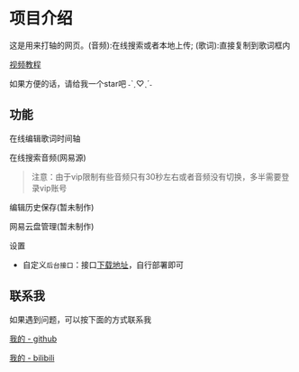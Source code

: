 # 项目介绍

这是用来打轴的网页。(音频):在线搜索或者本地上传; (歌词):直接复制到歌词框内

[视频教程](https://www.bilibili.com/video/BV1vf4y1c7co/?spm_id_from=333.999.0.0)

如果方便的话，请给我一个star吧 ˗ˋˏ♡ˎˊ˗

## 功能

在线编辑歌词时间轴

在线搜索音频(网易源)

> 注意：由于vip限制有些音频只有30秒左右或者音频没有切换，多半需要登录vip账号

编辑历史保存(暂未制作)

网易云盘管理(暂未制作)

设置

- 自定义`后台接口`：接口[下载地址](https://github.com/Binaryify/NeteaseCloudMusicApi)，自行部署即可

## 联系我

如果遇到问题，可以按下面的方式联系我

[我的 - github](https://github.com/chenmijiang)

[我的 - bilibili](https://space.bilibili.com/442642038)
